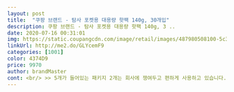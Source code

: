 ```yaml
---
layout: post 
title:  "쿠팡 브랜드 - 탐사 포켓용 대용량 핫팩 140g, 30개입" 
description: 쿠팡 브랜드 - 탐사 포켓용 대용량 핫팩 140g, 3 ..
date: 2020-07-16 00:31:01 
img: https://static.coupangcdn.com/image/retail/images/487980508100-5c365512-a462-40ed-8d97-0750089d26e1.jpg 
linkUrl: http://me2.do/GLYcemF9 
categories: [1001] 
color: 4374D9 
price: 9970 
author: brandMaster 
cont: <br/> >> 5개가 들어있는 패키지 2개는 회사에 쟁여두고 편하게 사용하고 있습니다.<br/><br/>>> ‘금방 식어버렸다, 열기가 없다’라는 후기가 있어 걱정했었는데, 이건 사용 방법 차이로 발생한 것 같습니다.<br/><br/>>> 꽉 잡았을 때 손 안 가득 핫팩이 차는 그립감이 나쁘지 않았습니다.<br/><br/>>> 누가 손으로 뜯은 듯한 모양새로 개봉되어 있었기에 처음 탐사 핫팩을 접했을 때보다는 만족도가 떨어졌습니다.<br/><br/>>> 대부분의 핫팩 패키지에는 왜 군인 이미지가 들어가는 것인가요? 사용하려고 꺼낼 때마다 궁금합니다.<br/><br/>>> 성인 한 손에 살짝 넘치는 크기입니다.<br/><br/>>> 약 11시간 이후부터는 잔잔한 따뜻함이 쭉 이어집니다.<br/> 저는 잘 맞아서 좋았습니다.<br/><br/>>> 옷 주머니에 넣고 다니면 꽤 오래 따뜻함이 폭발하는데, 꺼내서 핫팩만 들고 다니면 바로 열기가 처음보다 사그러듭니다.<br/><br/>>> 탐사 핫팩 중 패치형은 캐릭터가 귀엽던데, 포켓용도 그렇게 나오면 좋겠다는 개인적인 바람이 있습니다.<br/><br/>>> 핫팩 5개씩 묶여 있는 투명 비닐 소재의 중간 포장지가 ‘완전 개봉’되어 있었습니다.<br/><br/>>> 핫팩 사용에는 문제가 없어서 반품 없이 사용했지만 아주 많이 찝찝했습니다.<br/><br/>>> 흔들지 않아도 따뜻한 기운이 스멀스멀 올라오다가 어느 순간 확 열기가 나더군요.<br/><br/><br/> - 18시간 열기가 지속된다고 패키지에 쓰여있는데, 18시간 동안 계속 파이팅 넘치게 따뜻한 것은 아니었습니다.<br/><br/><br/> - ‘대용량’이라고 패키지에 쓰여있는 것만큼, 핫팩 사이즈는 확실히 큽니다.<br/><br/><br/> - 겉 패키지를 개봉하자마자 금방 핫팩의 열기가 올라옵니다.<br/><br/> 
---
```

 